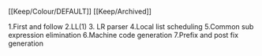 [[Keep/Colour/DEFAULT]] [[Keep/Archived]] 


1.First and follow
2.LL(1)
3. LR parser
4.Local list scheduling
5.Common sub expression elimination
6.Machine code generation
7.Prefix and post fix generation
